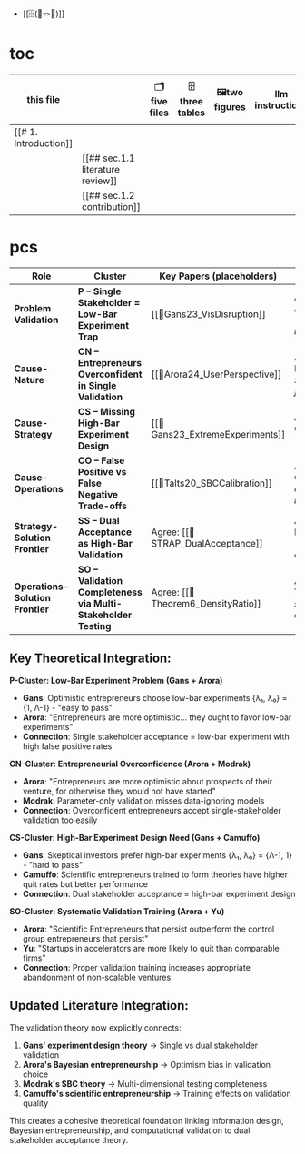 
- [[🗄️(📜🪢🔴)]]

# toc

| this file             |                                  | 🗂️five files | 🗄️three tables | 🖼️two figures | llm instructions | first sentence table (paragraphs) |
| --------------------- | -------------------------------- | ------------- | --------------- | -------------- | ---------------- | --------------------------------- |
| [[# 1. Introduction]] |                                  |               |                 |                |                  | 13                                |
|                       | [[## sec.1.1 literature review]] |               |                 |                |                  |                                   |
|                       | [[## sec.1.2 contribution]]      |               |                 |                |                  |                                   |
# pcs

|**Role**|**Cluster**|**Key Papers (placeholders)**|**Evangelist Papers (placeholders)**|
|---|---|---|---|
|**Problem Validation**|**P – Single Stakeholder = Low-Bar Experiment Trap**|[[📜Gans23_VisDisruption]]|Agree: [[📜Arora24_BayesianEntrepreneurship]] - _optimistic entrepreneurs favor low-bar experiments_|
|**Cause-Nature**|**CN – Entrepreneurs Overconfident in Single Validation**|[[📜Arora24_UserPerspective]]|Agree: [[📜Modrak22_SBCParameterOnly]] - _single test quantities miss systematic failures_|
|**Cause-Strategy**|**CS – Missing High-Bar Experiment Design**|[[📜Gans23_ExtremeExperiments]]|Agree: [[📜Camuffo24_ScientificEntrepreneurs]] - _training improves experiment choice_|
|**Cause-Operations**|**CO – False Positive vs False Negative Trade-offs**|[[📜Talts20_SBCCalibration]]|Agree: [[📜Cook06_PosteriorQuantiles]] - _computational validation requires multiple tests_|
|**Strategy-Solution Frontier**|**SS – Dual Acceptance as High-Bar Validation**|Agree: [[📜STRAP_DualAcceptance]]|Agree: [[📜InformationDesign_BergemannMorris]] - _skeptical audiences prefer high-bar experiments_|
|**Operations-Solution Frontier**|**SO – Validation Completeness via Multi-Stakeholder Testing**|Agree: [[📜Theorem6_DensityRatio]]|Agree: [[📜Yu20_AcceleratorQuitRates]] - _systematic validation increases appropriate quit rates_|

## Key Theoretical Integration:

**P-Cluster: Low-Bar Experiment Problem (Gans + Arora)**

- **Gans**: Optimistic entrepreneurs choose low-bar experiments {λ₁, λ₀} = {1, Λ-1} - "easy to pass"
- **Arora**: "Entrepreneurs are more optimistic... they ought to favor low-bar experiments"
- **Connection**: Single stakeholder acceptance = low-bar experiment with high false positive rates

**CN-Cluster: Entrepreneurial Overconfidence (Arora + Modrak)**

- **Arora**: "Entrepreneurs are more optimistic about prospects of their venture, for otherwise they would not have started"
- **Modrak**: Parameter-only validation misses data-ignoring models
- **Connection**: Overconfident entrepreneurs accept single-stakeholder validation too easily

**CS-Cluster: High-Bar Experiment Design Need (Gans + Camuffo)**

- **Gans**: Skeptical investors prefer high-bar experiments {λ₁, λ₀} = {Λ-1, 1} - "hard to pass"
- **Camuffo**: Scientific entrepreneurs trained to form theories have higher quit rates but better performance
- **Connection**: Dual stakeholder acceptance = high-bar experiment design

**SO-Cluster: Systematic Validation Training (Arora + Yu)**

- **Arora**: "Scientific Entrepreneurs that persist outperform the control group entrepreneurs that persist"
- **Yu**: "Startups in accelerators are more likely to quit than comparable firms"
- **Connection**: Proper validation training increases appropriate abandonment of non-scalable ventures

## Updated Literature Integration:

The validation theory now explicitly connects:

1. **Gans' experiment design theory** → Single vs dual stakeholder validation
2. **Arora's Bayesian entrepreneurship** → Optimism bias in validation choice
3. **Modrak's SBC theory** → Multi-dimensional testing completeness
4. **Camuffo's scientific entrepreneurship** → Training effects on validation quality

This creates a cohesive theoretical foundation linking information design, Bayesian entrepreneurship, and computational validation to dual stakeholder acceptance theory.
